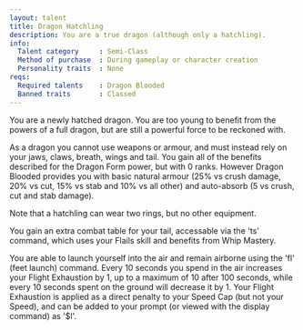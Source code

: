 ```yaml
---
layout: talent
title: Dragon Hatchling
description: You are a true dragon (although only a hatchling).
info:
  Talent category     : Semi-Class
  Method of purchase  : During gameplay or character creation
  Personality traits  : None
reqs:
  Required talents    : Dragon Blooded
  Banned traits       : Classed
---
```


You are a newly hatched dragon. You are too young to benefit from the powers of a full dragon, but are still a powerful force to be reckoned with.

As a dragon you cannot use weapons or armour, and must instead rely on your jaws, claws, breath, wings and tail. You gain all of the benefits described for the Dragon Form power, but with 0 ranks. However Dragon Blooded provides you with basic natural armour (25% vs crush damage, 20% vs cut, 15% vs stab and 10% vs all other) and auto-absorb (5 vs crush, cut and stab damage).

Note that a hatchling can wear two rings, but no other equipment.

You gain an extra combat table for your tail, accessable via the 'ts' command, which uses your Flails skill and benefits from Whip Mastery.

You are able to launch yourself into the air and remain airborne using the 'fl' (feet launch) command. Every 10 seconds you spend in the air increases your Flight Exhaustion by 1, up to a maximum of 10 after 100 seconds, while every 10 seconds spent on the ground will decrease it by 1. Your Flight Exhaustion is applied as a direct penalty to your Speed Cap (but not your Speed), and can be added to your prompt (or viewed with the display command) as '$l'.